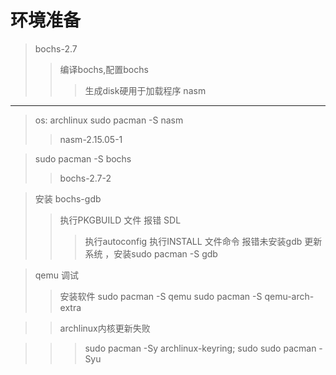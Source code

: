 #    环境准备
>   bochs-2.7
>>  编译bochs,配置bochs
>>> 生成disk硬用于加载程序
>   nasm 



-----------------------------


>  os: archlinux
>  sudo pacman -S nasm
>>   nasm-2.15.05-1

>  sudo pacman -S bochs
>>  bochs-2.7-2

> 安装 bochs-gdb
>> 执行PKGBUILD 文件
>> 报错 SDL
>>> 执行autoconfig
>>> 执行INSTALL 文件命令
>> 报错未安装gdb
>>> 更新系统 ，安装sudo pacman -S gdb



> qemu 调试
>> 安装软件
>>  sudo pacman -S qemu
>>  sudo pacman -S qemu-arch-extra


>> archlinux内核更新失败

>>> sudo pacman -Sy archlinux-keyring; sudo 
>>> sudo pacman -Syu